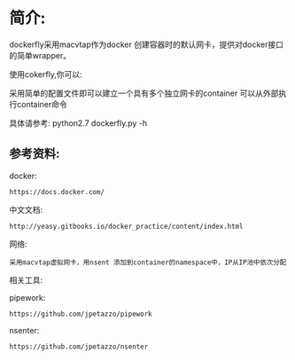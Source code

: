 简介:
========================
dockerfly采用macvtap作为docker 创建容器时的默认网卡，提供对docker接口的简单wrapper。

使用cokerfly,你可以:

采用简单的配置文件即可以建立一个具有多个独立网卡的container
可以从外部执行container命令


具体请参考:
python2.7 dockerfly.py -h

参考资料:
-------------------------------------

docker:

    https://docs.docker.com/

中文文档:

    http://yeasy.gitbooks.io/docker_practice/content/index.html

网络:

    采用macvtap虚拟网卡，用nsent 添加到container的namespace中，IP从IP池中依次分配

相关工具:

pipework:

    https://github.com/jpetazzo/pipework

nsenter:

    https://github.com/jpetazzo/nsenter
